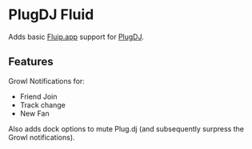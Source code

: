 # PlugDJ Fluid
Adds basic [Fluip.app](http://fluidapp.com/) support for
[PlugDJ](http://plug.dj). 

## Features
Growl Notifications for: 
- Friend Join
- Track change
- New Fan

Also adds dock options to mute Plug.dj (and subsequently surpress the
Growl notifications).

